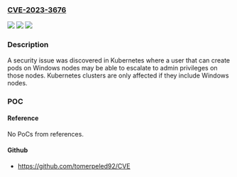 ### [CVE-2023-3676](https://cve.mitre.org/cgi-bin/cvename.cgi?name=CVE-2023-3676)
![](https://img.shields.io/static/v1?label=Product&message=kubelet&color=blue)
![](https://img.shields.io/static/v1?label=Version&message=n%2Fa&color=blue)
![](https://img.shields.io/static/v1?label=Vulnerability&message=CWE-20%20Improper%20Input%20Validation&color=brighgreen)

### Description

A security issue was discovered in Kubernetes where a user that can create pods on Windows nodes may be able to escalate to admin privileges on those nodes. Kubernetes clusters are only affected if they include Windows nodes.

### POC

#### Reference
No PoCs from references.

#### Github
- https://github.com/tomerpeled92/CVE

